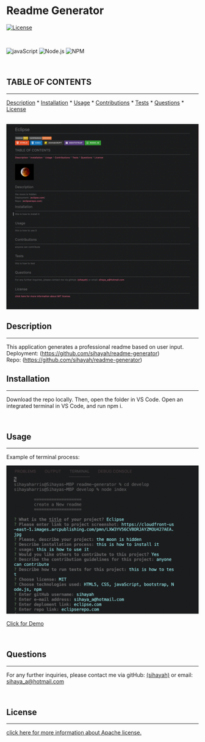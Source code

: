 # Readme Generator
  [![License](https://img.shields.io/badge/License-Apache_2.0-blue.svg)](https://opensource.org/licenses/Apache-2.0)
  
  <br>

  ![javaScript](https://img.shields.io/badge/JavaScript-323330?style=for-the-badge&logo=javascript&logoColor=F7DF1E) ![Node.js](https://img.shields.io/badge/Node.js-339933?style=for-the-badge&logo=nodedotjs&logoColor=white) ![NPM](https://img.shields.io/badge/npm-CB3837?style=for-the-badge&logo=npm&logoColor=white)

  <br>

  ## TABLE OF CONTENTS

  ---


  [Description](#description) *
  [Installation](#installation) *
  [Usage](#usage) *
  [Contributions](#contributions) *
  [Tests](#tests) *
  [Questions](#questions) *
  [License](#license)

  <br>

  <img src= 'images/readme-example.png'>
  
  <br>

  ## Description

  ---

  This application generates a professional readme based on user input.
  <br>
  Deployment: (https://github.com/sihayah/readme-generator)
  <br>
  Repo: (https://github.com/sihayah/readme-generator)

  

  ## Installation

  ---
  
  Download the repo locally. Then, open the folder in VS Code. Open an integrated terminal in VS Code, and run npm i.

  <br>

## Usage

  ---

  Example of terminal process: 
  <br>

  <img src= 'images/code-snippet.png'>

  <br>

  [Click for Demo]('https://youtu.be/8qKC0QrD6O4')

  <br>

  ## Questions

  ---

  For any further inquiries, please contact me via gitHub: [(sihayah)](https://github.com/undefined) or email: sihaya_a@hotmail.com

  <br>

  

  ## License

  ---
  
  [click here for more information about Apache license.](http://www.apache.org/licenses/LICENSE-2.0)
  

  <br>
  <br>
